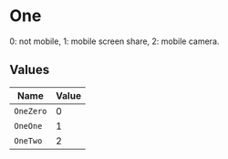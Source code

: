# One

0: not mobile, 1: mobile screen share, 2: mobile camera.


## Values

| Name      | Value     |
| --------- | --------- |
| `OneZero` | 0         |
| `OneOne`  | 1         |
| `OneTwo`  | 2         |